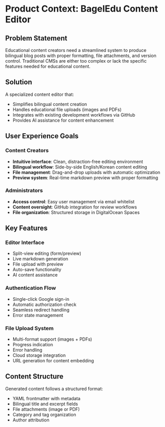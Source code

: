 # Product Context: BagelEdu Content Editor

## Problem Statement
Educational content creators need a streamlined system to produce bilingual blog posts with proper formatting, file attachments, and version control. Traditional CMSs are either too complex or lack the specific features needed for educational content.

## Solution
A specialized content editor that:
- Simplifies bilingual content creation
- Handles educational file uploads (images and PDFs)
- Integrates with existing development workflows via GitHub
- Provides AI assistance for content enhancement

## User Experience Goals

### Content Creators
- **Intuitive interface**: Clean, distraction-free editing environment
- **Bilingual workflow**: Side-by-side English/Korean content editing
- **File management**: Drag-and-drop uploads with automatic optimization
- **Preview system**: Real-time markdown preview with proper formatting

### Administrators
- **Access control**: Easy user management via email whitelist
- **Content oversight**: GitHub integration for review workflows
- **File organization**: Structured storage in DigitalOcean Spaces

## Key Features

### Editor Interface
- Split-view editing (form/preview)
- Live markdown generation
- File upload with preview
- Auto-save functionality
- AI content assistance

### Authentication Flow
- Single-click Google sign-in
- Automatic authorization check
- Seamless redirect handling
- Error state management

### File Upload System
- Multi-format support (images + PDFs)
- Progress indication
- Error handling
- Cloud storage integration
- URL generation for content embedding

## Content Structure
Generated content follows a structured format:
- YAML frontmatter with metadata
- Bilingual title and excerpt fields
- File attachments (image or PDF)
- Category and tag organization
- Author attribution
